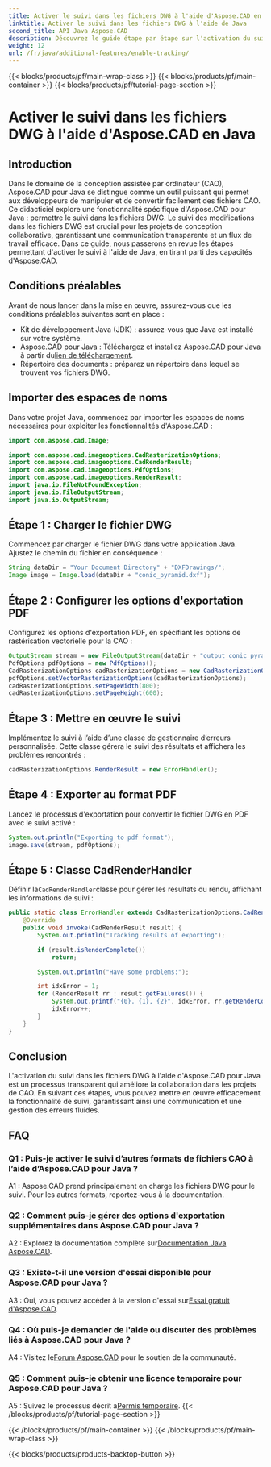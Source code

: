 ```yaml
---
title: Activer le suivi dans les fichiers DWG à l'aide d'Aspose.CAD en Java
linktitle: Activer le suivi dans les fichiers DWG à l'aide de Java
second_title: API Java Aspose.CAD
description: Découvrez le guide étape par étape sur l'activation du suivi des fichiers DWG en Java à l'aide d'Aspose.CAD, garantissant ainsi une collaboration transparente dans les projets de CAO.
weight: 12
url: /fr/java/additional-features/enable-tracking/
---
```


{{< blocks/products/pf/main-wrap-class >}}
{{< blocks/products/pf/main-container >}}
{{< blocks/products/pf/tutorial-page-section >}}

# Activer le suivi dans les fichiers DWG à l'aide d'Aspose.CAD en Java

## Introduction

Dans le domaine de la conception assistée par ordinateur (CAO), Aspose.CAD pour Java se distingue comme un outil puissant qui permet aux développeurs de manipuler et de convertir facilement des fichiers CAO. Ce didacticiel explore une fonctionnalité spécifique d'Aspose.CAD pour Java : permettre le suivi dans les fichiers DWG. Le suivi des modifications dans les fichiers DWG est crucial pour les projets de conception collaborative, garantissant une communication transparente et un flux de travail efficace. Dans ce guide, nous passerons en revue les étapes permettant d'activer le suivi à l'aide de Java, en tirant parti des capacités d'Aspose.CAD.

## Conditions préalables

Avant de nous lancer dans la mise en œuvre, assurez-vous que les conditions préalables suivantes sont en place :

- Kit de développement Java (JDK) : assurez-vous que Java est installé sur votre système.
-  Aspose.CAD pour Java : Téléchargez et installez Aspose.CAD pour Java à partir du[lien de téléchargement](https://releases.aspose.com/cad/java/).
- Répertoire des documents : préparez un répertoire dans lequel se trouvent vos fichiers DWG.

## Importer des espaces de noms

Dans votre projet Java, commencez par importer les espaces de noms nécessaires pour exploiter les fonctionnalités d'Aspose.CAD :

```java
import com.aspose.cad.Image;

import com.aspose.cad.imageoptions.CadRasterizationOptions;
import com.aspose.cad.imageoptions.CadRenderResult;
import com.aspose.cad.imageoptions.PdfOptions;
import com.aspose.cad.imageoptions.RenderResult;
import java.io.FileNotFoundException;
import java.io.FileOutputStream;
import java.io.OutputStream;
```

## Étape 1 : Charger le fichier DWG

Commencez par charger le fichier DWG dans votre application Java. Ajustez le chemin du fichier en conséquence :

```java
String dataDir = "Your Document Directory" + "DXFDrawings/";
Image image = Image.load(dataDir + "conic_pyramid.dxf");
```

## Étape 2 : Configurer les options d'exportation PDF

Configurez les options d'exportation PDF, en spécifiant les options de rastérisation vectorielle pour la CAO :

```java
OutputStream stream = new FileOutputStream(dataDir + "output_conic_pyramid.pdf");
PdfOptions pdfOptions = new PdfOptions();
CadRasterizationOptions cadRasterizationOptions = new CadRasterizationOptions();
pdfOptions.setVectorRasterizationOptions(cadRasterizationOptions);
cadRasterizationOptions.setPageWidth(800);
cadRasterizationOptions.setPageHeight(600);
```

## Étape 3 : Mettre en œuvre le suivi

Implémentez le suivi à l’aide d’une classe de gestionnaire d’erreurs personnalisée. Cette classe gérera le suivi des résultats et affichera les problèmes rencontrés :

```java
cadRasterizationOptions.RenderResult = new ErrorHandler();
```

## Étape 4 : Exporter au format PDF

Lancez le processus d'exportation pour convertir le fichier DWG en PDF avec le suivi activé :

```java
System.out.println("Exporting to pdf format");
image.save(stream, pdfOptions);
```

## Étape 5 : Classe CadRenderHandler

 Définir la`CadRenderHandler`classe pour gérer les résultats du rendu, affichant les informations de suivi :

```java
public static class ErrorHandler extends CadRasterizationOptions.CadRenderHandler {
    @Override
    public void invoke(CadRenderResult result) {
        System.out.println("Tracking results of exporting");

        if (result.isRenderComplete())
            return;

        System.out.println("Have some problems:");

        int idxError = 1;
        for (RenderResult rr : result.getFailures()) {
            System.out.printf("{0}. {1}, {2}", idxError, rr.getRenderCode(), rr.getMessage());
            idxError++;
        }
    }
}
```

## Conclusion

L'activation du suivi dans les fichiers DWG à l'aide d'Aspose.CAD pour Java est un processus transparent qui améliore la collaboration dans les projets de CAO. En suivant ces étapes, vous pouvez mettre en œuvre efficacement la fonctionnalité de suivi, garantissant ainsi une communication et une gestion des erreurs fluides.

## FAQ

### Q1 : Puis-je activer le suivi d’autres formats de fichiers CAO à l’aide d’Aspose.CAD pour Java ?

A1 : Aspose.CAD prend principalement en charge les fichiers DWG pour le suivi. Pour les autres formats, reportez-vous à la documentation.

### Q2 : Comment puis-je gérer des options d'exportation supplémentaires dans Aspose.CAD pour Java ?

 A2 : Explorez la documentation complète sur[Documentation Java Aspose.CAD](https://reference.aspose.com/cad/java/).

### Q3 : Existe-t-il une version d'essai disponible pour Aspose.CAD pour Java ?

 A3 : Oui, vous pouvez accéder à la version d'essai sur[Essai gratuit d'Aspose.CAD](https://releases.aspose.com/).

### Q4 : Où puis-je demander de l'aide ou discuter des problèmes liés à Aspose.CAD pour Java ?

 A4 : Visitez le[Forum Aspose.CAD](https://forum.aspose.com/c/cad/19) pour le soutien de la communauté.

### Q5 : Comment puis-je obtenir une licence temporaire pour Aspose.CAD pour Java ?

 A5 : Suivez le processus décrit à[Permis temporaire](https://purchase.aspose.com/temporary-license/).
{{< /blocks/products/pf/tutorial-page-section >}}

{{< /blocks/products/pf/main-container >}}
{{< /blocks/products/pf/main-wrap-class >}}

{{< blocks/products/products-backtop-button >}}
